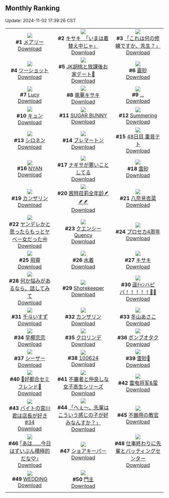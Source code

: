 ## Monthly Ranking
Update: 2024-11-02 17:39:26 CST

|      |      |      |
| :----: | :----: | :----: |
| ![](https://i.pixiv.re/c/240x480/img-master/img/2024/10/05/04/19/03/123039556_p0_master1200.jpg)<br>**#1** [メアリー](https://www.pixiv.net/artworks/123039556)<br>[Download](https://i.pixiv.re/img-original/img/2024/10/05/04/19/03/123039556_p0.jpg) | ![](https://i.pixiv.re/c/240x480/img-master/img/2024/10/06/08/00/04/123077310_p0_master1200.jpg)<br>**#2** [キサキ　「いまは着替え中じゃ」](https://www.pixiv.net/artworks/123077310)<br>[Download](https://i.pixiv.re/img-original/img/2024/10/06/08/00/04/123077310_p0.jpg) | ![](https://i.pixiv.re/c/240x480/img-master/img/2024/10/04/00/00/17/123007523_p0_master1200.jpg)<br>**#3** [「これは何の修練ですか、先生？」](https://www.pixiv.net/artworks/123007523)<br>[Download](https://i.pixiv.re/img-original/img/2024/10/04/00/00/17/123007523_p0.png) |
| ![](https://i.pixiv.re/c/240x480/img-master/img/2024/10/05/20/47/26/123059800_p0_master1200.jpg)<br>**#4** [ツーショット](https://www.pixiv.net/artworks/123059800)<br>[Download](https://i.pixiv.re/img-original/img/2024/10/05/20/47/26/123059800_p0.png) | ![](https://i.pixiv.re/c/240x480/img-master/img/2024/10/05/18/20/17/123057269_p0_master1200.jpg)<br>**#5** [JK胡桃と放課後お家デート🍗](https://www.pixiv.net/artworks/123057269)<br>[Download](https://i.pixiv.re/img-original/img/2024/10/05/18/20/17/123057269_p0.png) | ![](https://i.pixiv.re/c/240x480/img-master/img/2024/10/05/18/00/16/123056647_p0_master1200.jpg)<br>**#6** [靈砂](https://www.pixiv.net/artworks/123056647)<br>[Download](https://i.pixiv.re/img-original/img/2024/10/05/18/00/16/123056647_p0.jpg) |
| ![](https://i.pixiv.re/c/240x480/img-master/img/2024/10/05/12/32/33/123049390_p0_master1200.jpg)<br>**#7** [Lucy](https://www.pixiv.net/artworks/123049390)<br>[Download](https://i.pixiv.re/img-original/img/2024/10/05/12/32/33/123049390_p0.jpg) | ![](https://i.pixiv.re/c/240x480/img-master/img/2024/10/05/04/59/43/123042454_p0_master1200.jpg)<br>**#8** [竜華キサキ](https://www.pixiv.net/artworks/123042454)<br>[Download](https://i.pixiv.re/img-original/img/2024/10/05/04/59/43/123042454_p0.png) | ![](https://i.pixiv.re/c/240x480/img-master/img/2024/10/04/15/48/32/123022083_p0_master1200.jpg)<br>**#9** [...](https://www.pixiv.net/artworks/123022083)<br>[Download](https://i.pixiv.re/img-original/img/2024/10/04/15/48/32/123022083_p0.jpg) |
| ![](https://i.pixiv.re/c/240x480/img-master/img/2024/10/05/20/49/44/123061573_p0_master1200.jpg)<br>**#10** [キュン](https://www.pixiv.net/artworks/123061573)<br>[Download](https://i.pixiv.re/img-original/img/2024/10/05/20/49/44/123061573_p0.jpg) | ![](https://i.pixiv.re/c/240x480/img-master/img/2024/10/06/00/01/02/123068706_p0_master1200.jpg)<br>**#11** [SUGAR BUNNY](https://www.pixiv.net/artworks/123068706)<br>[Download](https://i.pixiv.re/img-original/img/2024/10/06/00/01/02/123068706_p0.png) | ![](https://i.pixiv.re/c/240x480/img-master/img/2024/10/04/00/00/30/123007590_p0_master1200.jpg)<br>**#12** [Summering](https://www.pixiv.net/artworks/123007590)<br>[Download](https://i.pixiv.re/img-original/img/2024/10/04/00/00/30/123007590_p0.png) |
| ![](https://i.pixiv.re/c/240x480/img-master/img/2024/10/07/00/00/17/123103412_p0_master1200.jpg)<br>**#13** [シロネン](https://www.pixiv.net/artworks/123103412)<br>[Download](https://i.pixiv.re/img-original/img/2024/10/07/00/00/17/123103412_p0.jpg) | ![](https://i.pixiv.re/c/240x480/img-master/img/2024/10/05/00/00/03/123036046_p0_master1200.jpg)<br>**#14** [ブレマートン](https://www.pixiv.net/artworks/123036046)<br>[Download](https://i.pixiv.re/img-original/img/2024/10/05/00/00/03/123036046_p0.png) | ![](https://i.pixiv.re/c/240x480/img-master/img/2024/10/05/12/38/05/123049520_p0_master1200.jpg)<br>**#15** [48日目 重音テト](https://www.pixiv.net/artworks/123049520)<br>[Download](https://i.pixiv.re/img-original/img/2024/10/05/12/38/05/123049520_p0.png) |
| ![](https://i.pixiv.re/c/240x480/img-master/img/2024/10/06/00/00/46/123068644_p0_master1200.jpg)<br>**#16** [NYAN](https://www.pixiv.net/artworks/123068644)<br>[Download](https://i.pixiv.re/img-original/img/2024/10/06/00/00/46/123068644_p0.png) | ![](https://i.pixiv.re/c/240x480/img-master/img/2024/10/04/19/45/40/123027622_p0_master1200.jpg)<br>**#17** [ナギサが悪いことしてる](https://www.pixiv.net/artworks/123027622)<br>[Download](https://i.pixiv.re/img-original/img/2024/10/04/19/45/40/123027622_p0.png) | ![](https://i.pixiv.re/c/240x480/img-master/img/2024/10/06/01/06/54/123071255_p0_master1200.jpg)<br>**#18** [霊砂](https://www.pixiv.net/artworks/123071255)<br>[Download](https://i.pixiv.re/img-original/img/2024/10/06/01/06/54/123071255_p0.png) |
| ![](https://i.pixiv.re/c/240x480/img-master/img/2024/10/06/15/55/35/123086883_p0_master1200.jpg)<br>**#19** [カンザリン](https://www.pixiv.net/artworks/123086883)<br>[Download](https://i.pixiv.re/img-original/img/2024/10/06/15/55/35/123086883_p0.png) | ![](https://i.pixiv.re/c/240x480/img-master/img/2024/10/05/00/01/05/123036326_p0_master1200.jpg)<br>**#20** [茜特菈莉全年龄🪶🪶🪶](https://www.pixiv.net/artworks/123036326)<br>[Download](https://i.pixiv.re/img-original/img/2024/10/05/00/01/05/123036326_p0.jpg) | ![](https://i.pixiv.re/c/240x480/img-master/img/2024/10/05/23/32/48/123067511_p0_master1200.jpg)<br>**#21** [八奈見杏菜](https://www.pixiv.net/artworks/123067511)<br>[Download](https://i.pixiv.re/img-original/img/2024/10/05/23/32/48/123067511_p0.png) |
| ![](https://i.pixiv.re/c/240x480/img-master/img/2024/10/05/00/01/17/123036356_p0_master1200.jpg)<br>**#22** [ヤンデレかと思ったらもっとヤベー女だった㊾](https://www.pixiv.net/artworks/123036356)<br>[Download](https://i.pixiv.re/img-original/img/2024/10/05/00/01/17/123036356_p0.png) | ![](https://i.pixiv.re/c/240x480/img-master/img/2024/10/06/20/23/32/123094986_p0_master1200.jpg)<br>**#23** [クエンシー  Quency](https://www.pixiv.net/artworks/123094986)<br>[Download](https://i.pixiv.re/img-original/img/2024/10/06/20/23/32/123094986_p0.jpg) | ![](https://i.pixiv.re/c/240x480/img-master/img/2024/10/03/00/01/48/122979717_p0_master1200.jpg)<br>**#24** [プロセカ4周年](https://www.pixiv.net/artworks/122979717)<br>[Download](https://i.pixiv.re/img-original/img/2024/10/03/00/01/48/122979717_p0.jpg) |
| ![](https://i.pixiv.re/c/240x480/img-master/img/2024/10/04/19/30/03/123027253_p0_master1200.jpg)<br>**#25** [飛霄](https://www.pixiv.net/artworks/123027253)<br>[Download](https://i.pixiv.re/img-original/img/2024/10/04/19/30/03/123027253_p0.jpg) | ![](https://i.pixiv.re/c/240x480/img-master/img/2024/10/03/21/45/38/123002896_p0_master1200.jpg)<br>**#26** [水着](https://www.pixiv.net/artworks/123002896)<br>[Download](https://i.pixiv.re/img-original/img/2024/10/03/21/45/38/123002896_p0.jpg) | ![](https://i.pixiv.re/c/240x480/img-master/img/2024/10/04/18/49/27/123026082_p0_master1200.jpg)<br>**#27** [キサキ](https://www.pixiv.net/artworks/123026082)<br>[Download](https://i.pixiv.re/img-original/img/2024/10/04/18/49/27/123026082_p0.jpg) |
| ![](https://i.pixiv.re/c/240x480/img-master/img/2024/10/05/00/00/09/123036080_p0_master1200.jpg)<br>**#28** [何か悩みがあるなら、話してみて](https://www.pixiv.net/artworks/123036080)<br>[Download](https://i.pixiv.re/img-original/img/2024/10/05/00/00/09/123036080_p0.jpg) | ![](https://i.pixiv.re/c/240x480/img-master/img/2024/10/05/11/32/53/123048099_p0_master1200.jpg)<br>**#29** [Shorekeeper](https://www.pixiv.net/artworks/123048099)<br>[Download](https://i.pixiv.re/img-original/img/2024/10/05/11/32/53/123048099_p0.png) | ![](https://i.pixiv.re/c/240x480/img-master/img/2024/10/05/00/00/06/123036063_p0_master1200.jpg)<br>**#30** [遥ﾁｬﾝハピバ！！！！！🎂🎉](https://www.pixiv.net/artworks/123036063)<br>[Download](https://i.pixiv.re/img-original/img/2024/10/05/00/00/06/123036063_p0.jpg) |
| ![](https://i.pixiv.re/c/240x480/img-master/img/2024/10/03/00/00/28/122979500_p0_master1200.jpg)<br>**#31** [千斗いすず](https://www.pixiv.net/artworks/122979500)<br>[Download](https://i.pixiv.re/img-original/img/2024/10/03/00/00/28/122979500_p0.jpg) | ![](https://i.pixiv.re/c/240x480/img-master/img/2024/10/03/19/35/20/122998861_p0_master1200.jpg)<br>**#32** [カンザリン](https://www.pixiv.net/artworks/122998861)<br>[Download](https://i.pixiv.re/img-original/img/2024/10/03/19/35/20/122998861_p0.png) | ![](https://i.pixiv.re/c/240x480/img-master/img/2024/10/04/17/30/01/123024025_p0_master1200.jpg)<br>**#33** [冬山あさこ](https://www.pixiv.net/artworks/123024025)<br>[Download](https://i.pixiv.re/img-original/img/2024/10/04/17/30/01/123024025_p0.png) |
| ![](https://i.pixiv.re/c/240x480/img-master/img/2024/10/05/21/01/36/123062087_p0_master1200.jpg)<br>**#34** [早椰恋恋](https://www.pixiv.net/artworks/123062087)<br>[Download](https://i.pixiv.re/img-original/img/2024/10/05/21/01/36/123062087_p0.jpg) | ![](https://i.pixiv.re/c/240x480/img-master/img/2024/10/06/00/01/05/123068718_p0_master1200.jpg)<br>**#35** [クロリンデ](https://www.pixiv.net/artworks/123068718)<br>[Download](https://i.pixiv.re/img-original/img/2024/10/06/00/01/05/123068718_p0.png) | ![](https://i.pixiv.re/c/240x480/img-master/img/2024/10/05/11/55/46/123048517_p0_master1200.jpg)<br>**#36** [ボンプオタク](https://www.pixiv.net/artworks/123048517)<br>[Download](https://i.pixiv.re/img-original/img/2024/10/05/11/55/46/123048517_p0.jpg) |
| ![](https://i.pixiv.re/c/240x480/img-master/img/2024/10/03/00/00/27/122979495_p0_master1200.jpg)<br>**#37** [シーザー](https://www.pixiv.net/artworks/122979495)<br>[Download](https://i.pixiv.re/img-original/img/2024/10/03/00/00/27/122979495_p0.jpg) | ![](https://i.pixiv.re/c/240x480/img-master/img/2024/10/06/16/58/47/123088545_p0_master1200.jpg)<br>**#38** [100624](https://www.pixiv.net/artworks/123088545)<br>[Download](https://i.pixiv.re/img-original/img/2024/10/06/16/58/47/123088545_p0.jpg) | ![](https://i.pixiv.re/c/240x480/img-master/img/2024/10/03/01/13/42/122981911_p0_master1200.jpg)<br>**#39** [霊砂🎨](https://www.pixiv.net/artworks/122981911)<br>[Download](https://i.pixiv.re/img-original/img/2024/10/03/01/13/42/122981911_p0.jpg) |
| ![](https://i.pixiv.re/c/240x480/img-master/img/2024/10/06/00/09/01/123069256_p0_master1200.jpg)<br>**#40** [🤍好都合セミフレンド💜](https://www.pixiv.net/artworks/123069256)<br>[Download](https://i.pixiv.re/img-original/img/2024/10/06/00/09/01/123069256_p0.jpg) | ![](https://i.pixiv.re/c/240x480/img-master/img/2024/10/04/08/53/09/123016188_p0_master1200.jpg)<br>**#41** [不審者と仲良しな女子高生シリーズ](https://www.pixiv.net/artworks/123016188)<br>[Download](https://i.pixiv.re/img-original/img/2024/10/04/08/53/09/123016188_p0.jpg) | ![](https://i.pixiv.re/c/240x480/img-master/img/2024/10/05/01/00/08/123038613_p0_master1200.jpg)<br>**#42** [雷电将军&萤](https://www.pixiv.net/artworks/123038613)<br>[Download](https://i.pixiv.re/img-original/img/2024/10/05/01/00/08/123038613_p0.jpg) |
| ![](https://i.pixiv.re/c/240x480/img-master/img/2024/10/05/12/12/23/123048859_p0_master1200.jpg)<br>**#43** [バイトの宮川君は店長が好き#34](https://www.pixiv.net/artworks/123048859)<br>[Download](https://i.pixiv.re/img-original/img/2024/10/05/12/12/23/123048859_p0.png) | ![](https://i.pixiv.re/c/240x480/img-master/img/2024/10/06/19/46/08/123093633_p0_master1200.jpg)<br>**#44** [「へぇ～、先輩はこういう感じの子が好みなんすか？」](https://www.pixiv.net/artworks/123093633)<br>[Download](https://i.pixiv.re/img-original/img/2024/10/06/19/46/08/123093633_p0.jpg) | ![](https://i.pixiv.re/c/240x480/img-master/img/2024/10/05/17/12/19/123037040_p0_master1200.jpg)<br>**#45** [不器用の教官](https://www.pixiv.net/artworks/123037040)<br>[Download](https://i.pixiv.re/img-original/img/2024/10/05/17/12/19/123037040_p0.jpg) |
| ![](https://i.pixiv.re/c/240x480/img-master/img/2024/10/07/17/10/21/123119872_p0_master1200.jpg)<br>**#46** [｢あは……今日はずいぶん積極的だな♡｣](https://www.pixiv.net/artworks/123119872)<br>[Download](https://i.pixiv.re/img-original/img/2024/10/07/17/10/21/123119872_p0.jpg) | ![](https://i.pixiv.re/c/240x480/img-master/img/2024/10/05/00/05/33/123036630_p0_master1200.jpg)<br>**#47** [ショアキーパー](https://www.pixiv.net/artworks/123036630)<br>[Download](https://i.pixiv.re/img-original/img/2024/10/05/00/05/33/123036630_p0.png) | ![](https://i.pixiv.re/c/240x480/img-master/img/2024/10/05/05/20/15/123042662_p0_master1200.jpg)<br>**#48** [仕事終わりに先輩とバッティングセンター](https://www.pixiv.net/artworks/123042662)<br>[Download](https://i.pixiv.re/img-original/img/2024/10/05/05/20/15/123042662_p0.jpg) |
| ![](https://i.pixiv.re/c/240x480/img-master/img/2024/10/07/00/00/44/123103542_p0_master1200.jpg)<br>**#49** [WEDDING](https://www.pixiv.net/artworks/123103542)<br>[Download](https://i.pixiv.re/img-original/img/2024/10/07/00/00/44/123103542_p0.jpg) | ![](https://i.pixiv.re/c/240x480/img-master/img/2024/10/06/18/31/17/123091350_p0_master1200.jpg)<br>**#50** [門主](https://www.pixiv.net/artworks/123091350)<br>[Download](https://i.pixiv.re/img-original/img/2024/10/06/18/31/17/123091350_p0.jpg) |
|      |
